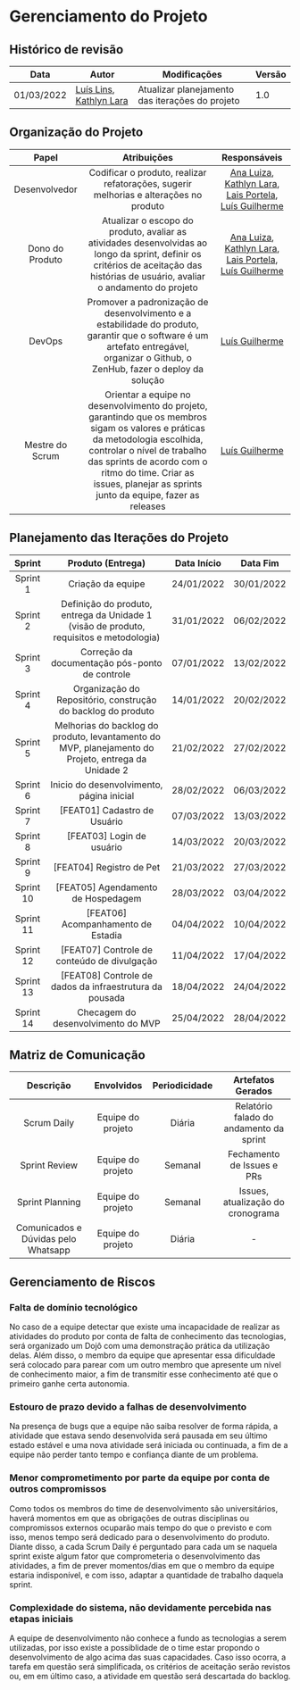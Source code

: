 # Gerenciamento do Projeto

## Histórico de revisão
| Data       | Autor                                        | Modificações                      | Versão |
| ---------- | -------------------------------------------- | --------------------------------- | ------ |
| 01/03/2022 | [Luís Lins](https://github.com/luisgaboardi), [Kathlyn Lara](https://github.com/klmurussi) | Atualizar planejamento das iterações do projeto | 1.0 |

## Organização do Projeto

| Papel         | Atribuições            | Responsáveis      |
|:-:|:-:|:-:|
| Desenvolvedor | Codificar o produto, realizar refatorações, sugerir melhorias e alterações no produto | [Ana Luiza](https://github.com/aluzianobriceno), [Kathlyn Lara](https://github.com/klmurussi), [Lais Portela](https://github.com/laispa), [Luís Guilherme](https://github.com/luisgaboardi) |
| Dono do Produto | Atualizar o escopo do produto, avaliar as atividades desenvolvidas ao longo da sprint, definir os critérios de aceitação das histórias de usuário, avaliar o andamento do projeto | [Ana Luiza](https://github.com/aluzianobriceno), [Kathlyn Lara](https://github.com/klmurussi), [Lais Portela](https://github.com/laispa), [Luís Guilherme](https://github.com/luisgaboardi) |
| DevOps | Promover a padronização de desenvolvimento e a estabilidade do produto, garantir que o software é um artefato entregável, organizar o Github, o ZenHub, fazer o deploy da solução | [Luís Guilherme](https://github.com/luisgaboardi) |
| Mestre do Scrum | Orientar a equipe no desenvolvimento do projeto, garantindo que os membros sigam os valores e práticas da metodologia escolhida, controlar o nível de trabalho das sprints de acordo com o ritmo do time. Criar as issues, planejar as sprints junto da equipe, fazer as releases | [Luís Guilherme](https://github.com/luisgaboardi) |

## Planejamento das Iterações do Projeto

| Sprint         | Produto (Entrega)            | Data Início      | Data Fim      |
|:-:|:-:|:-:|:-:|
| Sprint 1 | Criação da equipe | 24/01/2022 | 30/01/2022 |
| Sprint 2 | Definição do produto, entrega da Unidade 1 (visão de produto, requisitos e metodologia) | 31/01/2022 | 06/02/2022 |
| Sprint 3 | Correção da documentação pós-ponto de controle | 07/01/2022 | 13/02/2022 |
| Sprint 4 | Organização do Repositório, construção do backlog do produto | 14/01/2022 | 20/02/2022 |
| Sprint 5 | Melhorias do backlog do produto, levantamento do MVP, planejamento do Projeto, entrega da Unidade 2 | 21/02/2022 | 27/02/2022 |
| Sprint 6 | Inicio do desenvolvimento, página inicial | 28/02/2022 | 06/03/2022 |
| Sprint 7 | [FEAT01] Cadastro de Usuário | 07/03/2022 | 13/03/2022 |
| Sprint 8 | [FEAT03] Login de usuário | 14/03/2022 | 20/03/2022 |
| Sprint 9 | [FEAT04] Registro de Pet | 21/03/2022 | 27/03/2022 |
| Sprint 10 | [FEAT05] Agendamento de Hospedagem | 28/03/2022 | 03/04/2022 |
| Sprint 11 | [FEAT06] Acompanhamento de Estadia | 04/04/2022 | 10/04/2022 |
| Sprint 12 | [FEAT07] Controle de conteúdo de divulgação | 11/04/2022 | 17/04/2022 |
| Sprint 13 | [FEAT08] Controle de dados da infraestrutura da pousada | 18/04/2022 | 24/04/2022 |
| Sprint 14 | Checagem do desenvolvimento do MVP | 25/04/2022 | 28/04/2022 |

## Matriz de Comunicação

| Descrição         | Envolvidos            | Periodicidade      | Artefatos Gerados      |
|:-:|:-:|:-:|:-:|
| Scrum Daily | Equipe do projeto | Diária | Relatório falado do andamento da sprint |
| Sprint Review | Equipe do projeto | Semanal | Fechamento de Issues e PRs |
| Sprint Planning | Equipe do projeto | Semanal | Issues, atualização do cronograma |
| Comunicados e Dúvidas pelo Whatsapp | Equipe do projeto | Diária | - |

## Gerenciamento de Riscos

### Falta de domínio tecnológico
No caso de a equipe detectar que existe uma incapacidade de realizar as atividades do produto por conta de falta de conhecimento das tecnologias, será organizado um Dojô com uma demonstração prática da utilização delas. Além disso, o membro da equipe que apresentar essa dificuldade será colocado para parear com um outro membro que apresente um nível de conhecimento maior, a fim de transmitir esse conhecimento até que o primeiro ganhe certa autonomia.

### Estouro de prazo devido a falhas de desenvolvimento
Na presença de bugs que a equipe não saiba resolver de forma rápida, a atividade que estava sendo desenvolvida será pausada em seu último estado estável e uma nova atividade será iniciada ou continuada, a fim de a equipe não perder tanto tempo e confiança diante de um problema.

### Menor comprometimento por parte da equipe por conta de outros compromissos
Como todos os membros do time de desenvolvimento são universitários, haverá momentos em que as obrigações de outras disciplinas ou compromissos externos ocuparão mais tempo do que o previsto e com isso, menos tempo será dedicado para o desenvolvimento do produto. Diante disso, a cada Scrum Daily é perguntado para cada um se naquela sprint existe algum fator que comprometeria o desenvolvimento das atividades, a fim de prever momentos/dias em que o membro da equipe estaria indisponível, e com isso, adaptar a quantidade de trabalho daquela sprint.

### Complexidade do sistema, não devidamente percebida nas etapas iniciais
A equipe de desenvolvimento não conhece a fundo as tecnologias a serem utilizadas, por isso existe a possiblidade de o time estar propondo o desenvolvimento de algo acima das suas capacidades. Caso isso ocorra, a tarefa em questão será simplificada, os critérios de aceitação serão revistos ou, em em último caso, a atividade em questão será descartada do backlog.